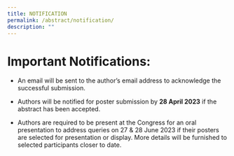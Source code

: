 ```yaml
---
title: NOTIFICATION
permalink: /abstract/notification/
description: ""
---
```

# Important Notifications:

* An email will be sent to the author’s email address to acknowledge the successful submission.

* Authors will be notified for poster submission by **28 April 2023** if the abstract has been accepted.

* Authors are required to be present at the Congress for an oral presentation to address queries on 27 & 28 June 2023 if their posters are selected for presentation or display. More details will be furnished to selected participants closer to date.